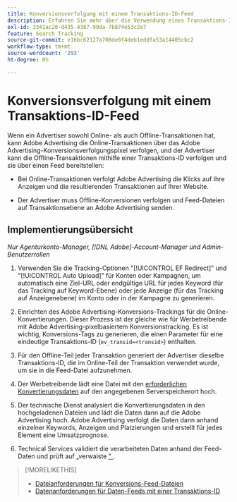 ```yaml
---
title: Konversionsverfolgung mit einem Transaktions-ID-Feed
description: Erfahren Sie mehr über die Verwendung eines Transaktions-ID-Feeds für Konversions-Tracking-Daten.
exl-id: 3341ac20-d435-4387-99da-7b874e53c2e7
feature: Search Tracking
source-git-commit: e16bc62127a708de8f4deb1eddfa53a14405cbc2
workflow-type: tm+mt
source-wordcount: '293'
ht-degree: 0%

---
```


# Konversionsverfolgung mit einem Transaktions-ID-Feed

Wenn ein Advertiser sowohl Online- als auch Offline-Transaktionen hat, kann Adobe Advertising die Online-Transaktionen über das Adobe Advertising-Konversionsverfolgungspixel verfolgen, und der Advertiser kann die Offline-Transaktionen mithilfe einer Transaktions-ID verfolgen und sie über einen Feed bereitstellen:

* Bei Online-Transaktionen verfolgt Adobe Advertising die Klicks auf Ihre Anzeigen und die resultierenden Transaktionen auf Ihrer Website.

* Der Advertiser muss Offline-Konversionen verfolgen und Feed-Dateien auf Transaktionsebene an Adobe Advertising senden.

## Implementierungsübersicht

*Nur Agenturkonto-Manager, [!DNL Adobe]-Account-Manager und Admin-Benutzerrollen*

1. Verwenden Sie die Tracking-Optionen &quot;[!UICONTROL EF Redirect]&quot; und &quot;[!UICONTROL Auto Upload]&quot; für Konten oder Kampagnen, um automatisch eine Ziel-URL oder endgültige URL für jedes Keyword (für das Tracking auf Keyword-Ebene) oder jede Anzeige (für das Tracking auf Anzeigenebene) im Konto oder in der Kampagne zu generieren.

1. Einrichten des Adobe Advertising-Konversions-Trackings für die Online-Konvertierungen. Dieser Prozess ist der gleiche wie für Werbetreibende mit Adobe Advertising-pixelbasiertem Konversionstracking. Es ist wichtig, Konversions-Tags zu generieren, die einen Parameter für eine eindeutige Transaktions-ID (`ev_transid=<transid>`) enthalten.

1. Für den Offline-Teil jeder Transaktion generiert der Advertiser dieselbe Transaktions-ID, die im Online-Teil der Transaktion verwendet wurde, um sie in die Feed-Datei aufzunehmen.

1. Der Werbetreibende lädt eine Datei mit den [erforderlichen Konvertierungsdaten](/help/search-social-commerce/tracking/feed-transaction-id-data-requirements.md) auf den angegebenen Serverspeicherort hoch.

1. Der technische Dienst analysiert die Konvertierungsdaten in den hochgeladenen Dateien und lädt die Daten dann auf die Adobe Advertising hoch. Adobe Advertising verfolgt die Daten dann anhand einzelner Keywords, Anzeigen und Platzierungen und erstellt für jedes Element eine Umsatzprognose.

1. Technical Services validiert die verarbeiteten Daten anhand der Feed-Daten und prüft auf „verwaiste [&quot; ](/help/search-social-commerce/glossary.md#o-p).

>[!MORELIKETHIS]
>
>* [Dateianforderungen für Konversions-Feed-Dateien](feed-file-requirements.md)
>* [Datenanforderungen für Daten-Feeds mit einer Transaktions-ID](/help/search-social-commerce/tracking/feed-transaction-id-data-requirements.md)
